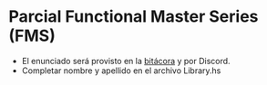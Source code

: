 # Parcial Functional Master Series (FMS)

- El enunciado será provisto en la [bitácora](https://github.com/pdepjm/bitacoras/blob/main/2021/10-ParcialFuncional.md) y por Discord.
- Completar nombre y apellido en el archivo Library.hs